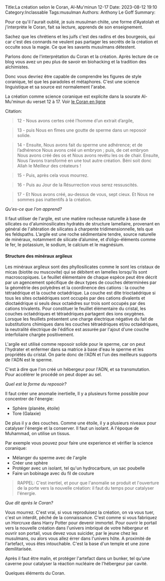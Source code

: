 Title:La création selon le Coran, Al-Mu'minun 12-17
Date: 2023-08-12 19:10
Category:Inclassable
Tags:musulman
Authors: Anthony Le Goff
Summary:

Pour ce qu'il l'aurait oublié, je suis musulman chiite, une forme d'Ayatolah et j'interprète le Coran, fait sa lecture, apprends de son enseignement.

Sachez que les chrétiens et les juifs c'est des radins et des bourgeois, qui car c'est des connards ne veulent pas partager les secrêts de la création et occulte sous la magie. Ce que les savants musulmans détestent. 

Parlons donc de l'interprétation du Coran et la création. Après lecture de ce blog vous avez un peu plus de savoir en biohacking et la tradition des alchimistes. 

Donc vous devriez être capable de comprendre les figures de style coranique, tel que les paradoles et métaphores. C'est une science linguistique et sa source est normalement l'arabe.

La création comme science coranique est explicite dans la sourate Al-Mu'minun du verset 12 à 17. Voir [le Coran en ligne](https://quran.com/fr/23?startingVerse=12)

Citation:

> 12 - Nous avons certes créé l’homme d’un extrait d’argile,

> 13 - puis Nous en fîmes une goutte de sperme dans un reposoir solide.

> 14 - Ensuite, Nous avons fait du sperme une adhérence; et de l’adhérence Nous avons créé un embryon ; puis, de cet embryon Nous avons créé des os et Nous avons revêtu les os de chair. Ensuite, Nous l’avons transformé en une tout autre création. Béni soit donc Allah le Meilleur des créateurs !

> 15 - Puis, après cela vous mourrez.

> 16 - Puis au Jour de la Résurrection vous serez ressuscités.

> 17 - Et Nous avons créé, au-dessus de vous, sept cieux. Et Nous ne sommes pas inattentifs à la création.


*Qu'es-ce que l'on apprend?*

Il faut utiliser de l'argile, est une matière rocheuse naturelle à base de silicates ou d'aluminosilicates hydratés de structure lamellaire, provenant en général de l'altération de silicates à charpente tridimensionnelle, tels que les feldspaths. L’argile est une roche sédimentaire tendre, source naturelle de minéraux, notamment de silicate d’alumine, et d’oligo-éléments comme le fer, le potassium, le sodium, le calcium et le magnésium.

#### Structure des minéraux argileux

Les minéraux argileux sont des phyllosilicates comme le sont les cristaux de micas (biotite ou muscovite) qui se débitent en lamelles lorsqu'ils sont macroscopiques. Le feuillet élémentaire de chaque espèce peut être décrit par un agencement spécifique de deux types de couches déterminées par la géométrie des polyèdres et la coordinence des cations : la couche tétraédrique et la couche octaédrique. La couche est dite trioctaédrique si tous les sites octaédriques sont occupés par des cations divalents et dioctaédrique si seuls deux octaèdres sur trois sont occupés par des cations trivalents. Pour constituer le feuillet élémentaire du cristal, les couches octaédriques et tétraédriques partagent des ions oxygènes. Lorsque les feuillets présentent une charge électrique négative du fait de substitutions chimiques dans les couches tétraédriques et/ou octaédriques, la neutralité électrique de l'édifice est assurée par l'ajout d'une couche interfoliaire chargée positivement.

L'argile est utilisé comme reposoir solide pour le sperme, car on peut l'hydrater et enfermer dans sa matrice à base d'eau le sperme et les propriétés du cristal. On parle donc de l'ADN et l'un des meilleurs supports de l'ADN est le sperme. 

C'est à dire que l'on créé un hébergeur pour l'ADN, et sa transmutation. Pour accélérer le procédé on peut doper au sel. 

*Quel est la forme du reposoir?*

Il faut créer une anomalie inertielle, Il y a plusieurs forme possible pour concentrer de l'énergie:

* Sphère (planète, étoile)
* Tore (Galaxie)

De plus il y a des couches. Comme une étoile, il y a plusieurs niveaux pour catalyser l'énergie et la conserver. Il faut un isolant. A l'époque de Muhammad, on utilise un tissus.

Par exemple vous pouvez pour faire une experience et vérifier la science coranique:

* Mélanger du sperme avec de l'argile
* Créer une sphère
* Protéger avec un isolant, tel qu'un hydrocarbure, un sac poubelle
* Faire un bobinage avec du fil de couture

> RAPPEL: C'est inertiel, et pour que l'anomalie se produit et l'ouverture de la porte vers la nouvelle création: il faut du temps pour catalyser l'énergie. 

*Que dit après le Coran?*

Vous mourrez. C'est vrai, si vous reproduisez la création, on va vous tuer, c'est un interdit, pêché de la connaissance. C'est comme si vous fabriquez un Horcruxe dans Harry Potter pour devenir immortel. Pour ouvrir le portail vers la nouvelle création dans l'univers imbriqué de votre hébergeur et ouvrir son portail, vous devez vous suicider, par le jeune chez les musulmans, ou alors vous allez érrer dans l'univers hôte. A proximité de l'artefact, vous êtes intouchable. C'est la base d'un temple et une zone demilitarisée. 

Après il faut être malin, et protéger l'artefact dans un bunker, tel qu'une caverne pour catalyser la réaction nucléaire de l'hébergeur par cavité. 

Quelques éléments du Coran. 
